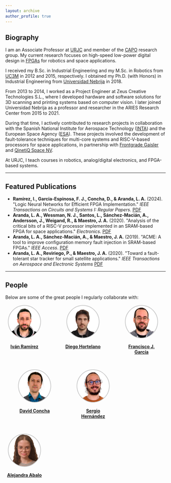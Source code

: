 ```yaml
---
layout: archive
author_profile: true
---
```


<div id="home"></div>

## Biography

I am an Associate Professor at [URJC](https://gestion2.urjc.es/pdi/ver/luis.aranda) and member of the [CAPO](https://caporesearch.es/) research group. My current research focuses on high-speed low-power digital design in [FPGAs](https://en.wikipedia.org/wiki/Field-programmable_gate_array) for robotics and space applications.

I received my B.Sc. in Industrial Engineering and my M.Sc. in Robotics from [UC3M](https://www.uc3m.es/Inicio) in 2012 and 2015, respectively. I obtained my Ph.D. (with Honors) in Industrial Engineering from [Universidad Nebrija](https://www.nebrija.com/) in 2018.

From 2013 to 2014, I worked as a Project Engineer at Zeus Creative Technologies S.L., where I developed hardware and software solutions for 3D scanning and printing systems based on computer vision. I later joined Universidad Nebrija as a professor and researcher in the ARIES Research Center from 2015 to 2021.

During that time, I actively contributed to research projects in collaboration with the Spanish National Institute for Aerospace Technology ([INTA](https://www.inta.es/INTA/es/index.html)) and the European Space Agency ([ESA](https://www.esa.int/About_Us/ESTEC)). These projects involved the development of fault-tolerance techniques for multi-core systems and RISC-V-based processors for space applications, in partnership with [Frontgrade Gaisler](https://www.gaisler.com/) and [QinetiQ Space NV](https://www.qinetiq.com/en/).

At URJC, I teach courses in robotics, analog/digital electronics, and FPGA-based systems.

---

<div id="publications"></div>

## Featured Publications

- **Ramírez, I., Garcia-Espinosa, F. J., Concha, D., & Aranda, L. A.** (2024). "Logic Neural Networks for Efficient FPGA Implementation." *IEEE Transactions on Circuits and Systems I: Regular Papers*. [PDF](https://ieeexplore.ieee.org/stamp/stamp.jsp?tp=&arnumber=10746856)
- **Aranda, L. A., Wessman, N. J., Santos, L., Sánchez-Macián, A., Andersson, J., Weigand, R., & Maestro, J. A.** (2020). "Analysis of the critical bits of a RISC-V processor implemented in an SRAM-based FPGA for space applications." *Electronics*. [PDF](https://www.mdpi.com/2079-9292/9/1/175)
- **Aranda, L. A., Sánchez-Macián, A., & Maestro, J. A.** (2019). "ACME: A tool to improve configuration memory fault injection in SRAM-based FPGAs." *IEEE Access*. [PDF](https://ieeexplore.ieee.org/stamp/stamp.jsp?tp=&arnumber=8826250)
- **Aranda, L. A., Reviriego, P., & Maestro, J. A.** (2020). "Toward a fault-tolerant star tracker for small satellite applications." *IEEE Transactions on Aerospace and Electronic Systems* [PDF](https://www.academia.edu/download/97064762/tracker_TAES_2020_ps.pdf)

---

<div id="people"></div>

## People

Below are some of the great people I regularly collaborate with:

<div class="people-grid">
  <div class="person">
    <img src="/assets/images/ivan.png" alt="Iván Ramírez" class="circle" />
    <p><strong><a href="https://scholar.google.es/citations?user=EhFE6-kAAAAJ&hl=es&oi=ao" target="_blank">Iván Ramírez</strong></p>
  </div>
  <div class="person">
    <img src="/assets/images/diego.png" alt="Diego Hortelano" class="circle" />
    <p><strong><a href="https://scholar.google.es/citations?user=xSPVxOcAAAAJ&hl=es&oi=ao" target="_blank">Diego Hortelano</strong></p>
  </div>
  <div class="person">
    <img src="/assets/images/fran.png" alt="Francisco J. García" class="circle" />
    <p><strong><a href="https://orcid.org/0000-0001-8062-6692" target="_blank">Francisco J. García</strong></p>
  </div>
  <div class="person">
    <img src="/assets/images/david.png" alt="David Concha" class="circle" />
    <p><strong><a href="https://orcid.org/0000-0003-4996-3281" target="_blank">David Concha</strong></p>
  </div>
  <div class="person">
    <img src="/assets/images/sergio.png" alt="Sergio Hernández" class="circle" />
    <p><strong><a href="https://scholar.google.es/citations?user=6HHnu0YAAAAJ&hl=es&oi=ao" target="_blank">Sergio Hernández</strong></p>
  </div>
  <div class="person">
    <img src="/assets/images/alejandra.png" alt="Alejandra Abalo-García" class="circle" />
    <p><strong><a href="https://scholar.google.es/citations?user=EOlBjTwAAAAJ&hl=es&oi=ao" target="_blank">Alejandra Abalo</strong></p>
  </div>
</div>

<style>
.people-grid {
  display: flex;
  flex-wrap: wrap;
  gap: 2rem;
  margin-top: 1rem;
}
.person {
  text-align: center;
  width: 120px;
}
.person img.circle {
  width: 100px;
  height: 100px;
  object-fit: cover;
  border-radius: 50%;
  border: 2px solid #ccc;
  background-color: #9DA2A6;
}
</style>

